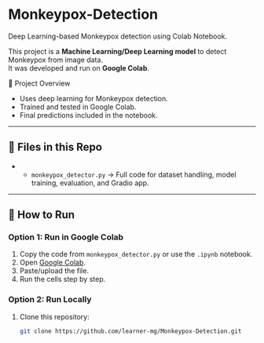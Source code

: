 # Monkeypox-Detection

Deep Learning-based Monkeypox detection using Colab Notebook.

This project is a **Machine Learning/Deep Learning model** to detect Monkeypox from image data.  
It was developed and run on **Google Colab**.

📌 Project Overview
- Uses deep learning for Monkeypox detection.
- Trained and tested in Google Colab.
- Final predictions included in the notebook.

---

## 📂 Files in this Repo
- - `monkeypox_detector.py` → Full code for dataset handling, model training, evaluation, and Gradio app.

---
## 🚀 How to Run
### Option 1: Run in Google Colab
1. Copy the code from `monkeypox_detector.py` or use the `.ipynb` notebook.
2. Open [Google Colab](https://colab.research.google.com/).
3. Paste/upload the file.
4. Run the cells step by step.

### Option 2: Run Locally
1. Clone this repository:
   ```bash
   git clone https://github.com/learner-mg/Monkeypox-Detection.git

